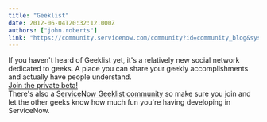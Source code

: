 ```yaml
---
title: "Geeklist"
date: 2012-06-04T20:32:12.000Z
authors: ["john.roberts"]
link: "https://community.servicenow.com/community?id=community_blog&sys_id=ab7da269dbd0dbc01dcaf3231f9619ff"
---
```

<p>If you haven't heard of Geeklist yet, it's a relatively new social network dedicated to geeks. A place you can share your geekly accomplishments and actually have people understand.<br /><a title="ekli.st/johnroberts/invite/C0FA57C28D" href="http://geekli.st/johnroberts/invite/C0FA57C28D">Join the private beta!</a><br />There's also a <a title="ekli.st/community/servicenow" href="http://geekli.st/community/servicenow">ServiceNow Geeklist community</a> so make sure you join and let the other geeks know how much fun you're having developing in ServiceNow.</p>